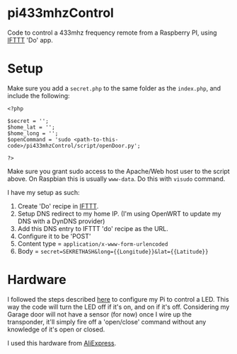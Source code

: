 # pi433mhzControl
Code to control a 433mhz frequency remote from a Raspberry PI, using [IFTTT](http://www.ifttt.com/) 'Do' app. 

# Setup

Make sure you add a `secret.php` to the same folder as the `index.php`, and include the following:

    <?php
    
    $secret = '';
    $home_lat = '';
    $home_long = '';
    $openCommand = 'sudo <path-to-this-code>/pi433mhzControl/script/openDoor.py';
    
    ?>

Make sure you grant sudo access to the Apache/Web host user to the script above. On Raspbian this is usually `www-data`. Do this with `visudo` command. 

I have my setup as such:

1. Create 'Do' recipe in [IFTTT](http://www.ifttt.com/). 
2. Setup DNS redirect to my home IP.  (I'm using OpenWRT to update my DNS with a DynDNS provider)
3. Add this DNS entry to IFTTT 'do' recipe as the URL. 
4. Configure it to be 'POST' 
5. Content type = `application/x-www-form-urlencoded`
6. Body = `secret=SEKRETHASH&long={{Longitude}}&lat={{Latitude}}`

# Hardware

I followed the steps described [here](https://thepihut.com/blogs/raspberry-pi-tutorials/27968772-turning-on-an-led-with-your-raspberry-pis-gpio-pins) to configure my Pi to control a LED. This way the code will turn the LED off if it's on, and on if it's off. Considering my Garage door will not have a sensor (for now) once I wire up the transponder, it'll simply fire off a 'open/close' command without any knowledge of it's open or closed. 

I used this hardware from [AliExpress](http://www.aliexpress.com/item/1set-RF-module-433-Mhz-superheterodyne-receiver-and-transmitter-Support-ASK-OOK-small-size-low-power/32571703475.html?spm=2114.13010608.0.71.eSqJFs).





